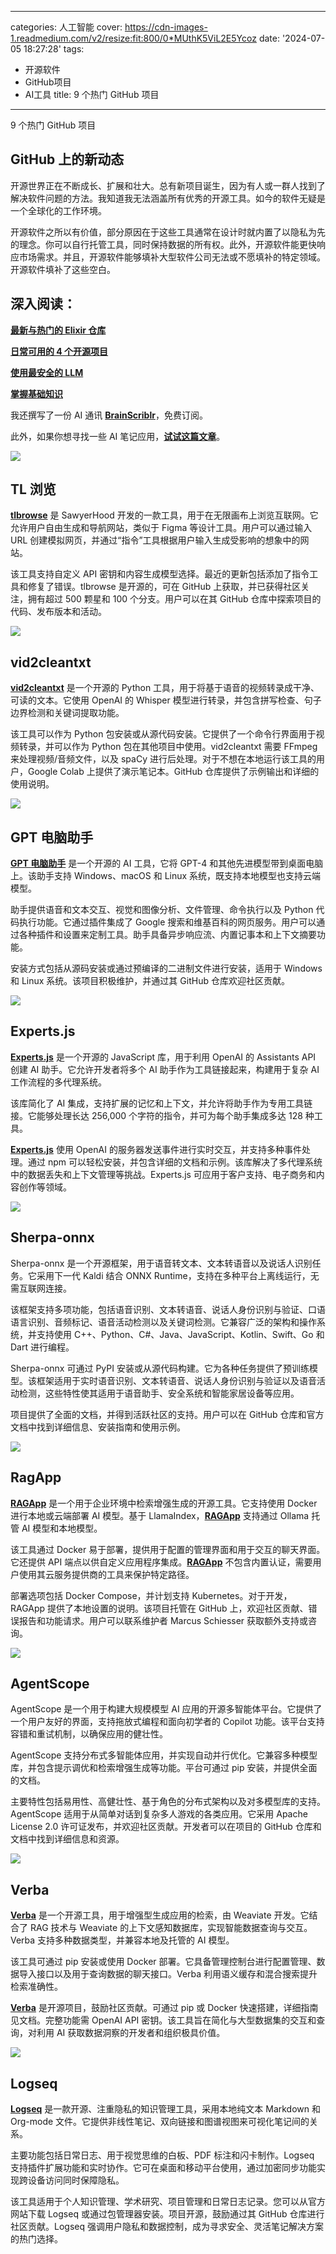 
---
categories: 人工智能
cover: https://cdn-images-1.readmedium.com/v2/resize:fit:800/0*MUthK5ViL2E5Ycoz
date: '2024-07-05 18:27:28'
tags:
  - 开源软件
  - GitHub项目
  - AI工具
title: 9 个热门 GitHub 项目

---
9 个热门 GitHub 项目

## GitHub 上的新动态



开源世界正在不断成长、扩展和壮大。总有新项目诞生，因为有人或一群人找到了解决软件问题的方法。我知道我无法涵盖所有优秀的开源工具。如今的软件无疑是一个全球化的工作环境。

开源软件之所以有价值，部分原因在于这些工具通常在设计时就内置了以隐私为先的理念。你可以自行托管工具，同时保持数据的所有权。此外，开源软件能更快响应市场需求。并且，开源软件能够填补大型软件公司无法或不愿填补的特定领域。开源软件填补了这些空白。

## 深入阅读：

[**最新与热门的 Elixir 仓库**](https://readmedium.com/new-trending-elixir-repos-2d1f9fbebb9b)

[**日常可用的 4 个开源项目**](https://readmedium.com/4-open-source-you-could-use-everyday-2e3ce3b7769f)

[**使用最安全的 LLM**](https://readmedium.com/using-the-safest-llm-05718573f7b7)

[**掌握基础知识**](https://readmedium.com/mastering-the-fundamentals-1889650cc21d)

我还撰写了一份 AI 通讯 [**BrainScriblr**](https://brainscriblr.beehiiv.com/subscribe)，免费订阅。

此外，如果你想寻找一些 AI 笔记应用，[**试试这篇文章**](https://www.salishseaconsulting.com/blog/best-ai-note-taking-apps)。

![](https://cdn-images-1.readmedium.com/v2/resize:fit:800/1*BzNTiqUCnDiwFBVVQyF1fg.png)

## TL 浏览

[**tlbrowse**](https://github.com/SawyerHood/tlbrowse) 是 SawyerHood 开发的一款工具，用于在无限画布上浏览互联网。它允许用户自由生成和导航网站，类似于 Figma 等设计工具。用户可以通过输入 URL 创建模拟网页，并通过“指令”工具根据用户输入生成受影响的想象中的网站。

该工具支持自定义 API 密钥和内容生成模型选择。最近的更新包括添加了指令工具和修复了错误。tlbrowse 是开源的，可在 GitHub 上获取，并已获得社区关注，拥有超过 500 颗星和 100 个分支。用户可以在其 GitHub 仓库中探索项目的代码、发布版本和活动。

![](https://cdn-images-1.readmedium.com/v2/resize:fit:800/1*nVyG2MUTnuEfXrGQ8PziBw.png)

## vid2cleantxt

[**vid2cleantxt**](https://github.com/pszemraj/vid2cleantxt) 是一个开源的 Python 工具，用于将基于语音的视频转录成干净、可读的文本。它使用 OpenAI 的 Whisper 模型进行转录，并包含拼写检查、句子边界检测和关键词提取功能。

该工具可以作为 Python 包安装或从源代码安装。它提供了一个命令行界面用于视频转录，并可以作为 Python 包在其他项目中使用。vid2cleantxt 需要 FFmpeg 来处理视频/音频文件，以及 spaCy 进行后处理。对于不想在本地运行该工具的用户，Google Colab 上提供了演示笔记本。GitHub 仓库提供了示例输出和详细的使用说明。

![](https://cdn-images-1.readmedium.com/v2/resize:fit:800/1*2CZuA6y_MbfbLITSCLCL2Q.png)

## GPT 电脑助手

[**GPT 电脑助手**](https://pygpt.net/) 是一个开源的 AI 工具，它将 GPT-4 和其他先进模型带到桌面电脑上。该助手支持 Windows、macOS 和 Linux 系统，既支持本地模型也支持云端模型。

助手提供语音和文本交互、视觉和图像分析、文件管理、命令执行以及 Python 代码执行功能。它通过插件集成了 Google 搜索和维基百科的网页服务。用户可以通过各种插件和设置来定制工具。助手具备异步响应流、内置记事本和上下文摘要功能。

安装方式包括从源码安装或通过预编译的二进制文件进行安装，适用于 Windows 和 Linux 系统。该项目积极维护，并通过其 GitHub 仓库欢迎社区贡献。

![](https://cdn-images-1.readmedium.com/v2/resize:fit:800/1*Xt_KzdUMHjiWHlDuIodAYA.png)

## Experts.js

[**Experts.js**](https://github.com/metaskills/experts) 是一个开源的 JavaScript 库，用于利用 OpenAI 的 Assistants API 创建 AI 助手。它允许开发者将多个 AI 助手作为工具链接起来，构建用于复杂 AI 工作流程的多代理系统。

该库简化了 AI 集成，支持扩展的记忆和上下文，并允许将助手作为专用工具链接。它能够处理长达 256,000 个字符的指令，并可为每个助手集成多达 128 种工具。

[**Experts.js**](https://github.com/metaskills/experts) 使用 OpenAI 的服务器发送事件进行实时交互，并支持多种事件处理。通过 npm 可以轻松安装，并包含详细的文档和示例。该库解决了多代理系统中的数据丢失和上下文管理等挑战。Experts.js 可应用于客户支持、电子商务和内容创作等领域。

![](https://cdn-images-1.readmedium.com/v2/resize:fit:800/1*zCzTHBhWkdeCzk73yWBCDA.png)

## Sherpa-onnx

Sherpa-onnx 是一个开源框架，用于语音转文本、文本转语音以及说话人识别任务。它采用下一代 Kaldi 结合 ONNX Runtime，支持在多种平台上离线运行，无需互联网连接。

该框架支持多项功能，包括语音识别、文本转语音、说话人身份识别与验证、口语语言识别、音频标记、语音活动检测以及关键词检测。它兼容广泛的架构和操作系统，并支持使用 C++、Python、C#、Java、JavaScript、Kotlin、Swift、Go 和 Dart 进行编程。

Sherpa-onnx 可通过 PyPI 安装或从源代码构建。它为各种任务提供了预训练模型。该框架适用于实时语音识别、文本转语音、说话人身份识别与验证以及语音活动检测，这些特性使其适用于语音助手、安全系统和智能家居设备等应用。

项目提供了全面的文档，并得到活跃社区的支持。用户可以在 GitHub 仓库和官方文档中找到详细信息、安装指南和使用示例。

![](https://cdn-images-1.readmedium.com/v2/resize:fit:800/1*sEIAaOn22THTThCXTwJV8A.png)

## RagApp

[**RAGApp**](https://github.com/ragapp/ragapp) 是一个用于企业环境中检索增强生成的开源工具。它支持使用 Docker 进行本地或云端部署 AI 模型。基于 LlamaIndex，[**RAGApp**](https://github.com/ragapp/ragapp) 支持通过 Ollama 托管 AI 模型和本地模型。

该工具通过 Docker 易于部署，提供用于配置的管理界面和用于交互的聊天界面。它还提供 API 端点以供自定义应用程序集成。[**RAGApp**](https://github.com/ragapp/ragapp) 不包含内置认证，需要用户使用其云服务提供商的工具来保护特定路径。

部署选项包括 Docker Compose，并计划支持 Kubernetes。对于开发，RAGApp 提供了本地设置的说明。该项目托管在 GitHub 上，欢迎社区贡献、错误报告和功能请求。用户可以联系维护者 Marcus Schiesser 获取额外支持或咨询。

![](https://cdn-images-1.readmedium.com/v2/resize:fit:800/1*oAhIAvS3cfMrWvx7q-DNUw.png)

## AgentScope

AgentScope 是一个用于构建大规模模型 AI 应用的开源多智能体平台。它提供了一个用户友好的界面，支持拖放式编程和面向初学者的 Copilot 功能。该平台支持容错和重试机制，以确保应用的健壮性。

AgentScope 支持分布式多智能体应用，并实现自动并行优化。它兼容多种模型库，并包含提示调优和检索增强生成等功能。平台可通过 pip 安装，并提供全面的文档。

主要特性包括易用性、高健壮性、基于角色的分布式架构以及对多模型库的支持。AgentScope 适用于从简单对话到复杂多人游戏的各类应用。它采用 Apache License 2.0 许可证发布，并欢迎社区贡献。开发者可以在项目的 GitHub 仓库和文档中找到详细信息和资源。

![](https://cdn-images-1.readmedium.com/v2/resize:fit:800/1*_-nK9NhWdB7z7HPzdP7h4g.png)

## Verba

[**Verba**](https://github.com/weaviate/Verba) 是一个开源工具，用于增强型生成应用的检索，由 Weaviate 开发。它结合了 RAG 技术与 Weaviate 的上下文感知数据库，实现智能数据查询与交互。Verba 支持多种数据类型，并兼容本地及托管的 AI 模型。

该工具可通过 pip 安装或使用 Docker 部署。它具备管理控制台进行配置管理、数据导入接口以及用于查询数据的聊天接口。Verba 利用语义缓存和混合搜索提升检索准确性。

[**Verba**](https://github.com/weaviate/Verba) 是开源项目，鼓励社区贡献。可通过 pip 或 Docker 快速搭建，详细指南见文档。完整功能需 OpenAI API 密钥。该工具旨在简化与大型数据集的交互和查询，对利用 AI 获取数据洞察的开发者和组织极具价值。

![](https://cdn-images-1.readmedium.com/v2/resize:fit:800/1*FkUhwVk-vQXASMb7NYxb7A.png)

## Logseq

[**Logseq**](https://github.com/logseq/logseq) 是一款开源、注重隐私的知识管理工具，采用本地纯文本 Markdown 和 Org-mode 文件。它提供非线性笔记、双向链接和图谱视图来可视化笔记间的关系。

主要功能包括日常日志、用于视觉思维的白板、PDF 标注和闪卡制作。Logseq 支持插件扩展功能和实时协作。它可在桌面和移动平台使用，通过加密同步功能实现跨设备访问同时保障隐私。

该工具适用于个人知识管理、学术研究、项目管理和日常日志记录。您可以从官方网站下载 Logseq 或通过包管理器安装。项目开源，鼓励通过其 GitHub 仓库进行社区贡献。Logseq 强调用户隐私和数据控制，成为寻求安全、灵活笔记解决方案的热门选择。
